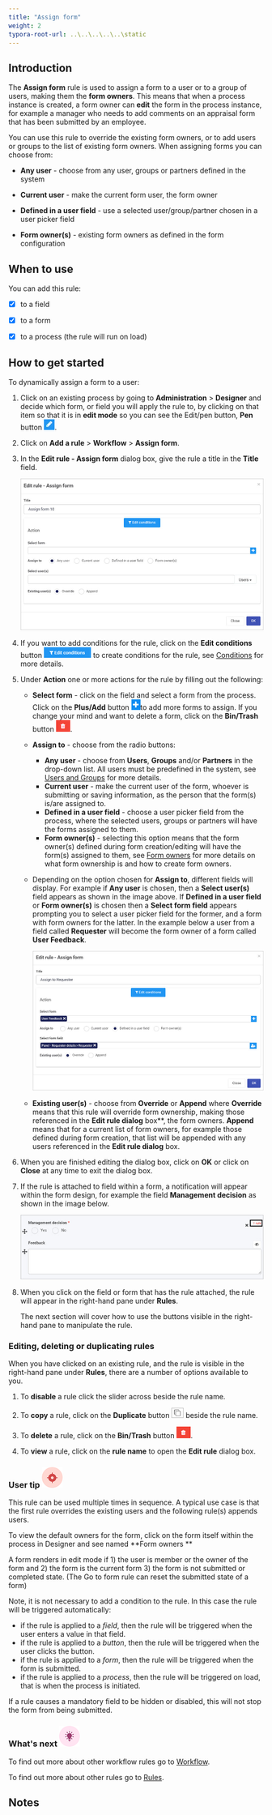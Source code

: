 ```yaml
---
title: "Assign form"
weight: 2
typora-root-url: ..\..\..\..\..\static
---
```


## Introduction ##

The **Assign form** rule is used to assign a form to a user or to a group of users, making them the **form owners**.  This means that when a process instance is created, a form owner can **edit** the form in the process instance, for example a manager who needs to add comments on an appraisal form that has been submitted by an employee. 

You can use this rule to override the existing form owners, or to add users or groups to the list of existing form owners. When assigning forms you can choose from:

- **Any user** - choose from any user, groups or partners defined in the system

- **Current user** - make the current form user, the form owner

- **Defined in a user field** - use a selected user/group/partner chosen in a user picker field

- **Form owner(s)** - existing form owners as defined in the form configuration

  

## When to use 
You can add this rule:
- [x] to a field
- [x] to a form
- [x] to a process (the rule will run on load)



## How to get started

To dynamically assign a form to a user:

1. Click on an existing process by going to **Administration** > **Designer** and decide which form, or field you will apply the rule to, by clicking on that item so that it is in **edit mode** so you can see the Edit/pen button,  **Pen** button ![Pen button](/images/penicon.png).

2. Click on **Add a rule** > **Workflow** > **Assign form**. 

3. In the **Edit rule - Assign form** dialog box, give the rule a title in the **Title** field.

   ![Edit rule - Assign form dialog box](/images/assign-rule.jpg)

   

4. If you want to add conditions for the rule, click on the **Edit conditions** button ![Edit conditions button](/images/editconditions.png) to create conditions for the rule, see [Conditions](/docs/platform/rules/general/add-conditions/) for more details.

5. Under **Action** one or more actions for the rule by filling out the following:

   - **Select form** - click on the field and select a form from the process. Click on the **Plus/Add** button ![Add/Plus button](/images/add-plus-action.jpg)to add more forms to assign. If you change your mind and want to delete a form, click on the **Bin/Trash** button ![Bin/Trash button](/images/bin.png).

   - **Assign to** - choose from the radio buttons:
     - **Any user** - choose from **Users**, **Groups** and/or **Partners** in the drop-down list. All users must be predefined in the system, see [Users and Groups](/docs/platform/administration/users/) for more details. 
     - **Current user** - make the current user of the form, whoever is submitting or saving information, as the person that the form(s) is/are assigned to.
     - **Defined in a user field** - choose a user picker field from the process, where the selected users, groups or partners will have the forms assigned to them. 
     - **Form owner(s)** - selecting this option means that the form owner(s) defined during form creation/editing will have the form(s) assigned to them, see [Form owners](/docs/platform/application-designer/forms/form-owners/) for more details on what form ownership is and how to create form owners.
     
   - Depending on the option chosen for **Assign to**, different fields will display. For example if **Any user** is chosen, then a **Select user(s)** field appears as shown in the image above. If **Defined in a user field** or **Form owner(s)** is chosen then a **Select form field** appears prompting you to select a user picker field for the former, and a form with form owners for the latter. In the example below a user from a field called **Requester** will become the form owner of a form called **User Feedback**.

     ![Select form field](/images/assign-form-select-field.jpg) 

   - **Existing user(s)** - choose from **Override** or **Append** where **Override** means that this rule will override form ownership, making those referenced in the **Edit rule dialog** box**, the form owners. **Append** means that for a current list of form owners, for example those defined during form creation, that list will be appended with any users referenced in the **Edit rule dialog** box. 

9. When you are finished editing the dialog box, click on **OK** or click on **Close** at any time to exit the dialog box.

10. If the rule is attached to field within a form, a notification will appear within the form design, for example the field **Management decision** as shown in the image below.

    ![Rule on a form field](/images/rule-in-form-example.jpg)

11. When you click on the field or form that has the rule attached, the rule will appear in the right-hand pane under **Rules**. 

    The next section will cover how to use the buttons visible in the right-hand pane to manipulate the rule.



### Editing, deleting or duplicating rules

When you have clicked on an existing rule, and the rule is visible in the right-hand pane under **Rules**, there are a number of options available to you.

1. To **disable** a rule click the slider across beside the rule name. 

2. To **copy** a rule, click on the **Duplicate** button ![Duplicate button](/images/duplicate-button.jpg) beside the rule name. 

3. To **delete** a rule, click on the **Bin/Trash** button ![Bin/Trash button](/images/bin.png).

4. To **view** a rule, click on the **rule name** to open the **Edit rule** dialog box.



### User tip ![Target icon](/images/05.png) ###

This rule can be used multiple times in sequence. A typical use case is that the first rule overrides the existing users and the following rule(s) appends users. 

To view the default owners for the form, click on the form itself within the process in Designer and see named **Form owners **

A form renders in edit mode if 1) the user is member or the owner of the form and 2) the form is the current form 3) the form is not submitted or completed state. (The Go to form rule can reset the submitted state of a form)

Note, it is not necessary to add a condition to the rule.  In this case the rule will be triggered automatically:  

- if the rule is applied to a *field*, then the rule will be triggered when the user enters a value in that field.  
- if the rule is applied to a *button*, then the rule will be triggered when the user clicks the button.
- if the rule is applied to a *form*, then the rule will be triggered when the form is submitted.
- if the rule is applied to a *process*, then the rule will be triggered on load, that is when the process is initiated.

If a rule causes a mandatory field to be hidden or disabled, this will not stop the form from being submitted.



### What's next  ![Idea icon](/images/18.png) ###

To find out more about other workflow rules go to [Workflow](/docs/platform/rules/workflow/).

To find out more about other rules go to [Rules](/docs/platform/rules/).

## Notes














